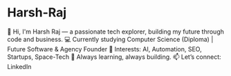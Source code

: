 # Harsh-Raj
👋 Hi, I'm Harsh Raj — a passionate tech explorer, building my future through code and business. 💻 Currently studying Computer Science (Diploma) | Future Software &amp; Agency Founder 🚀 Interests: AI, Automation, SEO, Startups, Space-Tech 🧠 Always learning, always building. 📫 Let’s connect: LinkedIn
